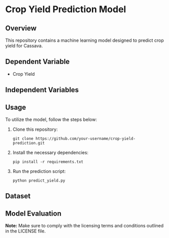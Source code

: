 # Crop Yield Prediction Model

## Overview

This repository contains a machine learning model designed to predict crop yield for Cassava.

## Dependent Variable

- Crop Yield

## Independent Variables



## Usage

To utilize the model, follow the steps below:

1. Clone this repository:
   ```
   git clone https://github.com/your-username/crop-yield-prediction.git
   ```

2. Install the necessary dependencies:
   ```
   pip install -r requirements.txt
   ```

3. Run the prediction script:
   ```
   python predict_yield.py
   ```

## Dataset



## Model Evaluation


**Note:** Make sure to comply with the licensing terms and conditions outlined in the LICENSE file.
